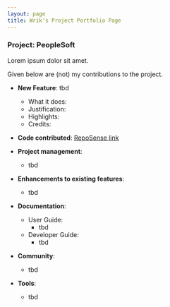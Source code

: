 ```yaml
---
layout: page
title: Wrik's Project Portfolio Page
---
```


### Project: PeopleSoft

Lorem ipsum dolor sit amet.

Given below are (not) my contributions to the project.

* **New Feature**: tbd
    * What it does:
    * Justification:
    * Highlights:
    * Credits:

* **Code contributed**: [RepoSense link]()

* **Project management**:
    * tbd

* **Enhancements to existing features**:
    * tbd

* **Documentation**:
    * User Guide:
        * tbd
    * Developer Guide:
        * tbd

* **Community**:
    * tbd

* **Tools**:
    * tbd
